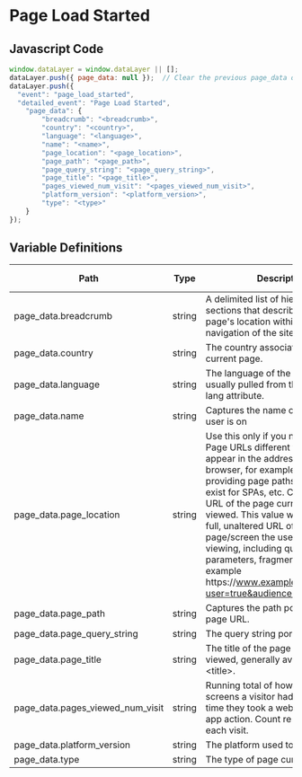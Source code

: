 # Page Load Started

### 

## Javascript Code
```js
window.dataLayer = window.dataLayer || [];
dataLayer.push({ page_data: null });  // Clear the previous page_data object.
dataLayer.push({
  "event": "page_load_started",
  "detailed_event": "Page Load Started",
    "page_data": {
        "breadcrumb": "<breadcrumb>",
        "country": "<country>",
        "language": "<language>",
        "name": "<name>",
        "page_location": "<page_location>",
        "page_path": "<page_path>",
        "page_query_string": "<page_query_string>",
        "page_title": "<page_title>",
        "pages_viewed_num_visit": "<pages_viewed_num_visit>",
        "platform_version": "<platform_version>",
        "type": "<type>"
    }
});
```

## Variable Definitions

|Path|Type|Description|Example|Pattern|Min Length|Max Length|Minimum|Maximum|Multiple Of|
| --- | --- | --- | --- | --- | --- | --- | --- | --- | --- |
|page_data.breadcrumb|string|A delimited list of hierarchical sections that describe the current page's location within the navigation of the site.|Home&gt;Women&gt;Tops&gt;Sweaters, Mens - Tops - Sweaters - Supmina, Wool, Rayon, Checkout &gt; Order Thank You|||||||
|page_data.country|string|The country associated with the current page.|US, CA, FR, UK|||||||
|page_data.language|string|The language of the current page, usually pulled from the &lt;html&gt; tag lang attribute.|en-us, en-gb, ch-cn, fr-ca, fr-fr|||||||
|page_data.name|string|Captures the name of the page the user is on|product - XYZ123, Mens - Tops - Sweaters, Order Confirmation|||||||
|page_data.page_location|string|Use this only if you need to report Page URLs different from those that appear in the address bar of the browser, for example redacting PII, providing page paths when none exist for SPAs, etc. Captures the URL of the page currently being viewed. This value will include the full, unaltered URL of the page\/screen the user is currently viewing, including query parameters, fragments, etc., for example https:\/\/www.example.com\/home?user=true&audience=test\#aboutus.|https:\/\/www.example.com\/home?user=true&audience=test\#aboutus|||||||
|page_data.page_path|string|Captures the path portion of the page URL.||||||||
|page_data.page_query_string|string|The query string portion of the URL.||||||||
|page_data.page_title|string|The title of the page currently being viewed, generally available in &lt;title&gt;.||||||||
|page_data.pages_viewed_num_visit|string|Running total of how many pages or screens a visitor had viewed at the time they took a website or mobile app action. Count re-starts with each visit.||||||||
|page_data.platform_version|string|The platform used to share content||||||||
|page_data.type|string|The type of page currently viewed.|home, pdp, article|||||||




